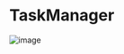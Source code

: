# TaskManager
![image](https://user-images.githubusercontent.com/73798412/230794029-a64ef94e-b14b-44db-8792-ff1643efdf65.png)
